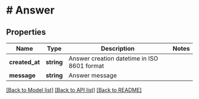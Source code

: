 # # Answer

## Properties

Name | Type | Description | Notes
------------ | ------------- | ------------- | -------------
**created_at** | **string** | Answer creation datetime in ISO 8601 format |
**message** | **string** | Answer message |

[[Back to Model list]](../../README.md#models) [[Back to API list]](../../README.md#endpoints) [[Back to README]](../../README.md)
